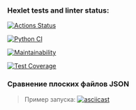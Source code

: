 ### Hexlet tests and linter status:
[![Actions Status](https://github.com/maxgrin04/python-project-50/actions/workflows/hexlet-check.yml/badge.svg)](https://github.com/maxgrin04/python-project-50/actions)

[![Python CI](https://github.com/maxgrin04/python-project-50/actions/workflows/pyci.yml/badge.svg?branch=main)](https://github.com/maxgrin04/python-project-50/actions/workflows/pyci.yml)

[![Maintainability](https://api.codeclimate.com/v1/badges/e48b42d1d479d1e90b8e/maintainability)](https://codeclimate.com/github/maxgrin04/python-project-50/maintainability)

[![Test Coverage](https://api.codeclimate.com/v1/badges/e48b42d1d479d1e90b8e/test_coverage)](https://codeclimate.com/github/maxgrin04/python-project-50/test_coverage)

### Сравнение плоских файлов JSON
> Пример запуска:
[![asciicast]( https://asciinema.org/a/HFSHjFuujAqm6Xm5rSHJwRVwx.svg)]( https://asciinema.org/a/HFSHjFuujAqm6Xm5rSHJwRVwx)